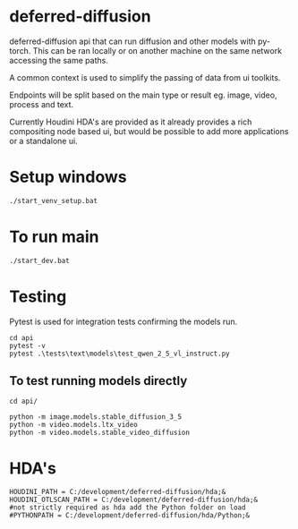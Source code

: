 # deferred-diffusion

deferred-diffusion api that can run diffusion and other models with py-torch. This can be ran locally or on another machine on the same network accessing the same paths.

A common context is used to simplify the passing of data from ui toolkits.

Endpoints will be split based on the main type or result eg. image, video, process and text.

Currently Houdini HDA's are provided as it already provides a rich compositing node based ui, but would be possible to add
more applications or a standalone ui.

# Setup windows

```sh
./start_venv_setup.bat
```

# To run main

```sh
./start_dev.bat
```

# Testing

Pytest is used for integration tests confirming the models run.

```
cd api
pytest -v
pytest .\tests\text\models\test_qwen_2_5_vl_instruct.py
```

## To test running models directly

```
cd api/

python -m image.models.stable_diffusion_3_5
python -m video.models.ltx_video
python -m video.models.stable_video_diffusion
```

# HDA's

```
HOUDINI_PATH = C:/development/deferred-diffusion/hda;&
HOUDINI_OTLSCAN_PATH = C:/development/deferred-diffusion/hda;&
#not strictly required as hda add the Python folder on load
#PYTHONPATH = C:/development/deferred-diffusion/hda/Python;&
```
